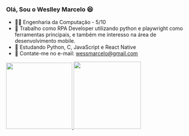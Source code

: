 ### Olá, Sou o Weslley Marcelo 😆

- 👨‍🎓 Engenharia da Computação - 5/10
- 🔭 Trabalho como RPA Developer utilizando python e playwright como ferramentas principais, e também me interesso na área de desenvolvimento mobile.
- 🌱 Estudando Python, C, JavaScript e React Native
- 📧 Contate-me no e-mail: wessmarcelo@gmail.com

<div>
  <a href="https://github.com/Uellei">
  <img height="180cm" src="https://github-readme-stats.vercel.app/api?username=uellei&show_icons=true&theme=dracula&include_all_commits=true&count_private-true">
  <img height="183cm" src="https://github-readme-stats.vercel.app/api/top-langs/?username=uellei&layout=compact&langs_count=16&theme=dracula">
</div>

